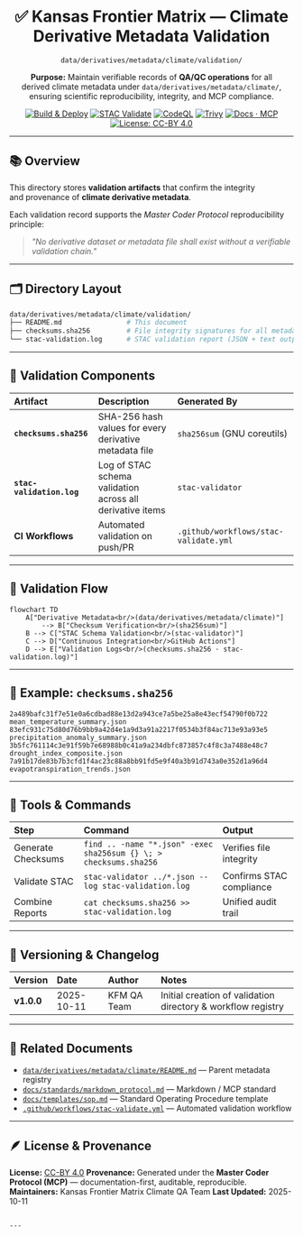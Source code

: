 <div align="center">

# ✅ Kansas Frontier Matrix — Climate Derivative Metadata Validation  
`data/derivatives/metadata/climate/validation/`

**Purpose:** Maintain verifiable records of **QA/QC operations** for all  
derived climate metadata under `data/derivatives/metadata/climate/`,  
ensuring scientific reproducibility, integrity, and MCP compliance.

[![Build & Deploy](https://img.shields.io/github/actions/workflow/status/bartytime4life/Kansas-Frontier-Matrix/site.yml?label=Build%20%26%20Deploy)](../../../../../../.github/workflows/site.yml)
[![STAC Validate](https://img.shields.io/badge/STAC-validate-blue)](../../../../../../.github/workflows/stac-validate.yml)
[![CodeQL](https://img.shields.io/github/actions/workflow/status/bartytime4life/Kansas-Frontier-Matrix/codeql.yml?label=CodeQL)](../../../../../../.github/workflows/codeql.yml)
[![Trivy](https://img.shields.io/badge/Container-Scan-informational)](../../../../../../.github/workflows/trivy.yml)
[![Docs · MCP](https://img.shields.io/badge/Docs-MCP-blue)](../../../../../../docs/)
[![License: CC-BY 4.0](https://img.shields.io/badge/License-CC--BY%204.0-lightgrey)](../../../../../../LICENSE)

</div>

---

## 📚 Overview

This directory stores **validation artifacts** that confirm the integrity  
and provenance of **climate derivative metadata**.  

Each validation record supports the *Master Coder Protocol* reproducibility principle:  
> *"No derivative dataset or metadata file shall exist without a verifiable validation chain."*

---

## 🗂️ Directory Layout
```bash
data/derivatives/metadata/climate/validation/
├── README.md                # This document
├── checksums.sha256         # File integrity signatures for all metadata JSONs
└── stac-validation.log      # STAC validation report (JSON + text output)
````

---

## 🧮 Validation Components

| Artifact                  | Description                                               | Generated By                          |
| :------------------------ | :-------------------------------------------------------- | :------------------------------------ |
| **`checksums.sha256`**    | SHA-256 hash values for every derivative metadata file    | `sha256sum` (GNU coreutils)           |
| **`stac-validation.log`** | Log of STAC schema validation across all derivative items | `stac-validator`                      |
| **CI Workflows**          | Automated validation on push/PR                           | `.github/workflows/stac-validate.yml` |

---

## 🧪 Validation Flow

```mermaid
flowchart TD
    A["Derivative Metadata<br/>(data/derivatives/metadata/climate)"]
        --> B["Checksum Verification<br/>(sha256sum)"]
    B --> C["STAC Schema Validation<br/>(stac-validator)"]
    C --> D["Continuous Integration<br/>GitHub Actions"]
    D --> E["Validation Logs<br/>(checksums.sha256 · stac-validation.log)"]
```

---

## 🧠 Example: `checksums.sha256`

```text
2a489bafc31f7e51e0a6cdbad88e13d2a943ce7a5be25a8e43ecf54790f0b722  mean_temperature_summary.json
83efc931c75d80d76b9bb9a42d4e1a9d3a91a2217f0534b3f84ac713e93a93e5  precipitation_anomaly_summary.json
3b5fc761114c3e91f59b7e68988b0c41a9a234dbfc873857c4f8c3a7488e48c7  drought_index_composite.json
7a91b17de83b7b3cfd1f4ac23c88a8bb91fd5e9f40a3b91d743a0e352d1a96d4  evapotranspiration_trends.json
```

---

## 🧰 Tools & Commands

| Step               | Command                                                           | Output                   |
| :----------------- | :---------------------------------------------------------------- | :----------------------- |
| Generate Checksums | `find .. -name "*.json" -exec sha256sum {} \; > checksums.sha256` | Verifies file integrity  |
| Validate STAC      | `stac-validator ../*.json --log stac-validation.log`              | Confirms STAC compliance |
| Combine Reports    | `cat checksums.sha256 >> stac-validation.log`                     | Unified audit trail      |

---

## 🧾 Versioning & Changelog

| Version    | Date       | Author      | Notes                                                        |
| :--------- | :--------- | :---------- | :----------------------------------------------------------- |
| **v1.0.0** | 2025-10-11 | KFM QA Team | Initial creation of validation directory & workflow registry |

---

## 🧩 Related Documents

* [`data/derivatives/metadata/climate/README.md`](../README.md) — Parent metadata registry
* [`docs/standards/markdown_protocol.md`](../../../../../../docs/standards/markdown_protocol.md) — Markdown / MCP standard
* [`docs/templates/sop.md`](../../../../../../docs/templates/sop.md) — Standard Operating Procedure template
* [`.github/workflows/stac-validate.yml`](../../../../../../.github/workflows/stac-validate.yml) — Automated validation workflow

---

## 🪶 License & Provenance

**License:** [CC-BY 4.0](../../../../../../LICENSE)
**Provenance:** Generated under the **Master Coder Protocol (MCP)** — documentation-first, auditable, reproducible.
**Maintainers:** Kansas Frontier Matrix Climate QA Team
**Last Updated:** 2025-10-11

```

---
